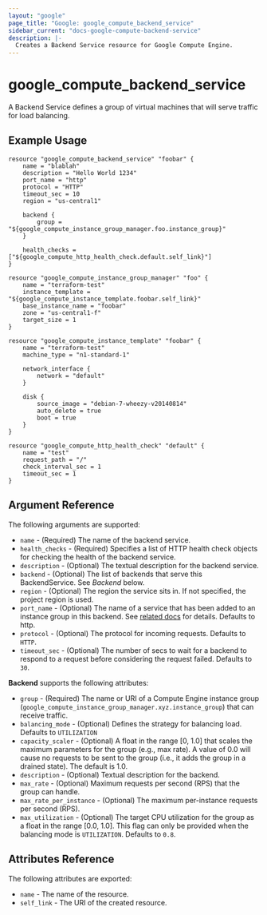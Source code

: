 ```yaml
---
layout: "google"
page_title: "Google: google_compute_backend_service"
sidebar_current: "docs-google-compute-backend-service"
description: |-
  Creates a Backend Service resource for Google Compute Engine.
---
```


# google\_compute\_backend\_service

A Backend Service defines a group of virtual machines that will serve traffic for load balancing.

## Example Usage

```
resource "google_compute_backend_service" "foobar" {
    name = "blablah"
    description = "Hello World 1234"
    port_name = "http"
    protocol = "HTTP"
    timeout_sec = 10
    region = "us-central1"

    backend {
        group = "${google_compute_instance_group_manager.foo.instance_group}"
    }

    health_checks = ["${google_compute_http_health_check.default.self_link}"]
}

resource "google_compute_instance_group_manager" "foo" {
    name = "terraform-test"
    instance_template = "${google_compute_instance_template.foobar.self_link}"
    base_instance_name = "foobar"
    zone = "us-central1-f"
    target_size = 1
}

resource "google_compute_instance_template" "foobar" {
    name = "terraform-test"
    machine_type = "n1-standard-1"

    network_interface {
        network = "default"
    }

    disk {
        source_image = "debian-7-wheezy-v20140814"
        auto_delete = true
        boot = true
    }
}

resource "google_compute_http_health_check" "default" {
    name = "test"
    request_path = "/"
    check_interval_sec = 1
    timeout_sec = 1
}
```

## Argument Reference

The following arguments are supported:

* `name` - (Required) The name of the backend service.
* `health_checks` - (Required) Specifies a list of HTTP health check objects
    for checking the health of the backend service.
* `description` - (Optional) The textual description for the backend service.
* `backend` - (Optional) The list of backends that serve this BackendService. See *Backend* below.
* `region` - (Optional) The region the service sits in. If not specified, the project region is used.
* `port_name` - (Optional) The name of a service that has been added to
	an instance group in this backend. See [related docs](https://cloud.google.com/compute/docs/instance-groups/#specifying_service_endpoints)
    for details. Defaults to http.
* `protocol` - (Optional) The protocol for incoming requests. Defaults to `HTTP`.
* `timeout_sec` - (Optional) The number of secs to wait for a backend to respond
	to a request before considering the request failed. Defaults to `30`.

**Backend** supports the following attributes:

* `group` - (Required) The name or URI of a Compute Engine instance group (`google_compute_instance_group_manager.xyz.instance_group`) that can receive traffic.
* `balancing_mode` - (Optional) Defines the strategy for balancing load. Defaults to `UTILIZATION`
* `capacity_scaler` - (Optional) A float in the range [0, 1.0] that scales the maximum parameters for the group (e.g., max rate). A value of 0.0 will cause no requests to be sent to the group (i.e., it adds the group in a drained state). The default is 1.0.
* `description` - (Optional) Textual description for the backend.
* `max_rate` - (Optional) Maximum requests per second (RPS) that the group can handle.
* `max_rate_per_instance` - (Optional) The maximum per-instance requests per second (RPS).
* `max_utilization` - (Optional) The target CPU utilization for the group as a float in the range [0.0, 1.0]. This flag can only be provided when the balancing mode is `UTILIZATION`. Defaults to `0.8`.

## Attributes Reference

The following attributes are exported:

* `name` - The name of the resource.
* `self_link` - The URI of the created resource.
